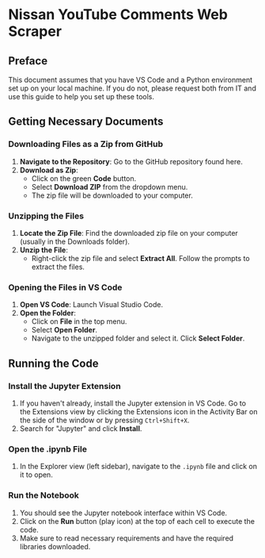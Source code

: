 # Nissan YouTube Comments Web Scraper

## Preface
This document assumes that you have VS Code and a Python environment set up on your local machine. If you do not, please request both from IT and use this guide to help you set up these tools.

## Getting Necessary Documents

### Downloading Files as a Zip from GitHub
1. **Navigate to the Repository**: Go to the GitHub repository found here.
2. **Download as Zip**:
   - Click on the green **Code** button.
   - Select **Download ZIP** from the dropdown menu.
   - The zip file will be downloaded to your computer.

### Unzipping the Files
1. **Locate the Zip File**: Find the downloaded zip file on your computer (usually in the Downloads folder).
2. **Unzip the File**:
   - Right-click the zip file and select **Extract All**. Follow the prompts to extract the files.

### Opening the Files in VS Code
1. **Open VS Code**: Launch Visual Studio Code.
2. **Open the Folder**:
   - Click on **File** in the top menu.
   - Select **Open Folder**.
   - Navigate to the unzipped folder and select it. Click **Select Folder**.

## Running the Code

### Install the Jupyter Extension
1. If you haven't already, install the Jupyter extension in VS Code. Go to the Extensions view by clicking the Extensions icon in the Activity Bar on the side of the window or by pressing `Ctrl+Shift+X`.
2. Search for "Jupyter" and click **Install**.

### Open the .ipynb File
1. In the Explorer view (left sidebar), navigate to the `.ipynb` file and click on it to open.

### Run the Notebook
1. You should see the Jupyter notebook interface within VS Code.
2. Click on the **Run** button (play icon) at the top of each cell to execute the code.
3. Make sure to read necessary requirements and have the required libraries downloaded.
